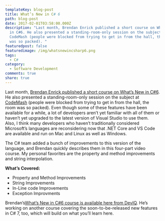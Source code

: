 ```yaml
---
templateKey: blog-post
title: What’s New in C# 6
path: blog-post
date: 2017-02-01T03:58:00.000Z
description: "Last month, Brendan Enrick published a short course on What’s New
  in C#6. He also presented a standing-room-only session on the subject at
  CodeMash (people were blocked from trying to get in from the hall, the room
  was so packed). "
featuredpost: false
featuredimage: /img/whatsnewincsharp6.png
tags:
  - C#
category:
  - Software Development
comments: true
share: true
---
```

Last month, [Brendan Enrick published a short course on What’s New in C#6](http://brendan.enrick.com/post/Whats-New-in-C-6-My-Course-on-DevIQ). He also presented a standing-room-only session on the subject at [CodeMash](http://www.codemash.org/) (people were blocked from trying to get in from the hall, the room was so packed). Even though some of these features have been available for a while, a lot of developers aren’t yet familiar with all of them or haven’t yet upgraded to the latest version of Visual Studio to use them. Also, I think many developers who haven’t traditionally considered Microsoft’s languages are reconsidering now that .NET Core and VS Code are available and run on Mac and Linux as well as Windows.

The C# team added a bunch of improvements to this version of the language, and Brendan quickly describes them in this four-part video course. My personal favorites are the property and method improvements and string interpolation.

**What’s Covered:**

* Property and Method Improvements
* String Improvements
* In-Line code Improvements
* Exception Improvments

Brendan’s[What’s New in C#6 course is available here from DevIQ](http://app.deviq.com/courses/whats-new-in-c-6). He’s working on another course covering the soon-to-be-released new features in C# 7, too, which will build on what you’ll learn here.